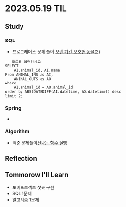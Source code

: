 # 2023.05.19 TIL

## Study
### SQL
- 프로그래머스 문제 풀이 [오랜 기간 보호한 동물(2)](https://school.programmers.co.kr/learn/courses/30/lessons/59411)
```mysql
-- 코드를 입력하세요
SELECT 
    AI.animal_id, AI.name
From ANIMAL_INS as AI,
    ANIMAL_OUTS as AO
where 
    AI.animal_id = AO.animal_id
order by ABS(DATEDIFF(AI.datetime, AO.datetime)) desc
limit 2;
```
### Spring
- 

### Algorithm
- 백준 문제풀이[신나는 함수 실행](https://www.acmicpc.net/problem/9184)
## Reflection

## Tommorow I'll Learn
- 토이프로젝트 챗봇 구현
- SQL 1문제
- 알고리즘 1문제


